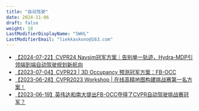```yaml
---
title: "自动驾驶"
date: 2024-11-06
draft: false
weight: 18
LastModifierDisplayName: "SWHL"
LastModifierEmail: "liekkaskono@163.com"
---
```

 
- [【2024-07-22】CVPR24 Navsim冠军方案｜告别单一轨迹，Hydra-MDP引领端到端自动驾驶规划新航向](https://mp.weixin.qq.com/s/so4u42PUzW-hToPbT9F25g)
- [【2023-07-04】CVPR23 | 3D Occupancy 预测冠军方案：FB-OCC](https://mp.weixin.qq.com/s/dDyZe8rx9mXBwkycUQLiTA)
- [【2023-06-28】CVPR2023 Workshop | 在线高精地图构建挑战赛第一名方案！](https://mp.weixin.qq.com/s/kUPmRmyNhEQZycp3BRdlhw)
- [【2023-06-19】英伟达和南大提出FB-OCC夺得了CVPR自动驾驶挑战赛冠军？](https://mp.weixin.qq.com/s/8YGrAD95WuOB84c3Kmm-OA)
